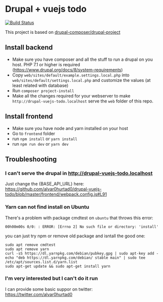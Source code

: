 # Drupal + vuejs todo
[![Build Status](https://travis-ci.org/alvar0hurtad0/drupal-vuejs-todo.svg?branch=master)](https://travis-ci.org/alvar0hurtad0/drupal-vuejs-todo)

This project is based on [drupal-composer/drupal-project](https://github.com/drupal-composer/drupal-project)

## Install backend

 * Make sure you have composer and all the stuff to run a drupal on you host. PHP 7.1 or higher is required
  (https://www.drupal.org/docs/8/system-requirements)
 * Copy `web/sites/default/example.settings.local.php` into `web/sites/default/settings.local.php` and customize the
 values (at least related with database) 
 * Run `composer project-install`
 * Make all the changes required for your webserver to make `http://drupal-vuejs-todo.localhost` serve the `web` folder
 of this repo.

## Install frontend
 * Make sure you have node and yarn installed on your host
 * Go to `frontend` folder
 * run `npm install` or `yarn install`
 * run `npm run dev` or `yarn dev`

## Troubleshooting
### I can't serve the drupal in http://drupal-vuejs-todo.localhost
Just change the {BASE_API_URL} here:
https://github.com/alvar0hurtad0/drupal-vuejs-todo/blob/master/frontend/webpack.config.js#L91

### Yarn can not find install on Ubuntu
There's a problem with package cmdtest on `ubuntu` that throws this error:
```
00h00m00s 0/0: : ERROR: [Errno 2] No such file or directory: 'install'
```

you can just try npm or remove old package and isntall the good one:
```
sudo apt remove cmdtest
sudo apt remove yarn
curl -sS https://dl.yarnpkg.com/debian/pubkey.gpg | sudo apt-key add -
echo "deb https://dl.yarnpkg.com/debian/ stable main" | sudo tee /etc/apt/sources.list.d/yarn.list
sudo apt-get update && sudo apt-get install yarn
```
### I'm very interested but I can't do it run
I can provide some basic suppor on twitter: https://twitter.com/alvar0hurtad0
